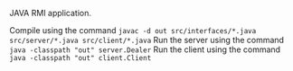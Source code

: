 JAVA RMI application.

Compile using the command ```javac -d out src/interfaces/*.java src/server/*.java src/client/*.java```
Run the server using the command ```java -classpath "out" server.Dealer```
Run the client using the command ```java -classpath "out" client.Client```